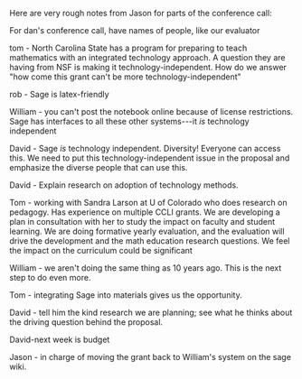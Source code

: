 Here are very rough notes from Jason for parts of the conference call:

For dan's conference call, have names of people, like our evaluator

tom - North Carolina State has a program for preparing to teach mathematics with an integrated technology approach.  A question they are having from NSF is making it technology-independent.  How do we answer "how come this grant can't be more technology-independent"

rob - Sage is latex-friendly

William - you can't post the notebook online because of license restrictions.  Sage has interfaces to all these other systems---it *is* technology independent

David - Sage *is* technology independent.  Diversity!  Everyone can access this.  We need to put this technology-independent issue in the proposal and emphasize the diverse people that can use this.

David - Explain research on adoption of technology methods.

Tom - working with Sandra Larson at U of Colorado who does research on pedagogy.  Has experience on multiple CCLI grants.  We are developing a plan in consultation with her to study the impact on faculty and student learning.  We are doing formative yearly evaluation, and the evaluation will drive the development and the math education research questions.  We feel the impact on the curriculum could be significant 

William - we aren't doing the same thing as 10 years ago.  This is the next step to do even more.

Tom - integrating Sage into materials gives us the opportunity.  

David - tell him the kind research we are planning; see what he thinks about the driving question behind the proposal.


David-next week is budget

Jason - in charge of moving the grant back to William's system on the sage wiki.
